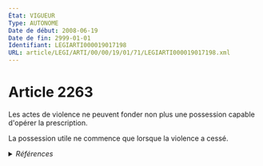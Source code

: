 ```yaml
---
État: VIGUEUR
Type: AUTONOME
Date de début: 2008-06-19
Date de fin: 2999-01-01
Identifiant: LEGIARTI000019017198
URL: article/LEGI/ARTI/00/00/19/01/71/LEGIARTI000019017198.xml
---
```


<h1>Article 2263</h1>

Les actes de violence ne peuvent fonder non plus une possession capable d'opérer
la prescription.<br />

La possession utile ne commence que lorsque la violence a cessé.


<details>
  <summary><em>Références</em></summary>

  <h2>Articles faisant référence à l'article</h2>
  
  <ul>
    <li>
      <a href="https://legal.tricoteuses.fr//redirection/LEGIARTI000019017341?vers=git&vers=legifrance">Code civil - article 2233 AUTONOME VIGUEUR, en vigueur depuis le 2008-06-19</a> CONCORDE source
    </li>
    <li>
      <a href="https://legal.tricoteuses.fr//redirection/LEGIARTI000019014275?vers=git&vers=legifrance">LOI n° 2008-561 du 17 juin 2008 portant réforme de la prescription en matière civile - article 2 ENTIEREMENT_MODIF</a> MODIFIE source
    </li>
    <li>
      <a href="https://legal.tricoteuses.fr//redirection/LEGIARTI000006447415?vers=git&vers=legifrance">Code civil - article 2233 AUTONOME TRANSFERE, en vigueur du 1804-03-21 au 2008-06-19</a> CONCORDE source
    </li>
  </ul>
  
  <h2>Références faites par l'article</h2>
  
  <ul>
    <li>
      2008-06-17 MODIFIE cible <a href="https://legal.tricoteuses.fr//redirection/LEGIARTI000019014275?vers=git&vers=legifrance">LOI n° 2008-561 du 17 juin 2008 portant réforme de la prescription en matière civile - article 2 ENTIEREMENT_MODIF</a>
    </li>
    <li>
      2999-01-01 CONCORDE cible <a href="https://legal.tricoteuses.fr//redirection/LEGIARTI000006447415?vers=git&vers=legifrance">Code civil - article 2233 AUTONOME TRANSFERE, en vigueur du 1804-03-21 au 2008-06-19</a>
    </li>
  </ul>
</details>
